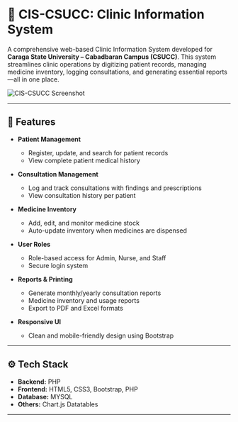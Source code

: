 # 🏥 CIS-CSUCC: Clinic Information System

A comprehensive web-based Clinic Information System developed for **Caraga State University – Cabadbaran Campus (CSUCC)**. This system streamlines clinic operations by digitizing patient records, managing medicine inventory, logging consultations, and generating essential reports—all in one place.

![CIS-CSUCC Screenshot](https://github.com/john-cabintoy-97/cis-csucc/screenshots/login.png)

---

## 🚀 Features

- **Patient Management**
  - Register, update, and search for patient records
  - View complete patient medical history

- **Consultation Management**
  - Log and track consultations with findings and prescriptions
  - View consultation history per patient

- **Medicine Inventory**
  - Add, edit, and monitor medicine stock
  - Auto-update inventory when medicines are dispensed

- **User Roles**
  - Role-based access for Admin, Nurse, and Staff
  - Secure login system

- **Reports & Printing**
  - Generate monthly/yearly consultation reports
  - Medicine inventory and usage reports
  - Export to PDF and Excel formats

- **Responsive UI**
  - Clean and mobile-friendly design using Bootstrap

---

## ⚙️ Tech Stack

- **Backend:** PHP
- **Frontend:** HTML5, CSS3, Bootstrap, PHP
- **Database:** MYSQL
- **Others:** Chart.js Datatables

---
